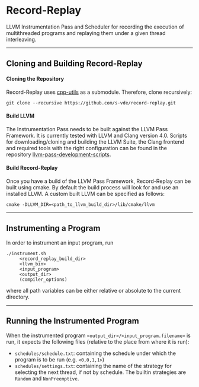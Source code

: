 # Record-Replay
LLVM Instrumentation Pass and Scheduler for recording the execution of multithreaded programs and
replaying them under a given thread interleaving.

---

## Cloning and Building Record-Replay

#### Cloning the Repository

Record-Replay uses [cpp-utils](https://github.com/s-vde/cpp-utils) as a submodule. Therefore, clone recursively:

```
git clone --recursive https://github.com/s-vde/record-replay.git
```

#### Build LLVM
The Instrumentation Pass needs to be built against the LLVM Pass Framework.
It is currently tested with LLVM and Clang version 4.0.
Scripts for downloading/cloning and building the LLVM Suite, the Clang frontend
and required tools with the right configuration can be found in the repository
[llvm-pass-development-scripts](https://github.com/s-vde/llvm-pass-development-scripts).

#### Build Record-Replay

Once you have a build of the LLVM Pass Framework, Record-Replay can be built using cmake. By default the build process will look for and use an installed LLVM. A custom built LLVM can be specified as follows:

```
cmake -DLLVM_DIR=<path_to_llvm_build_dir>/lib/cmake/llvm 
```

---

## Instrumenting a Program
In order to instrument an input program, run

```
./instrument.sh
     <record_replay_build_dir>
     <llvm_bin> 
     <input_program>
     <output_dir>
     (compiler_options)
```
where all path variables can be either relative or absolute to the current directory.

---

## Running the Instrumented Program
When the instrumented program `<output_dir>/<input_program.filename>` is run, it expects the following files (relative to the place from where it is run):
- `schedules/schedule.txt`: containing the schedule under which the program is to be run (e.g. `<0,0,1,1>`)
- `schedules/settings.txt`: containing the name of the strategy for selecting the next thread, if not by schedule. The builtin strategies are `Random` and `NonPreemptive`.
